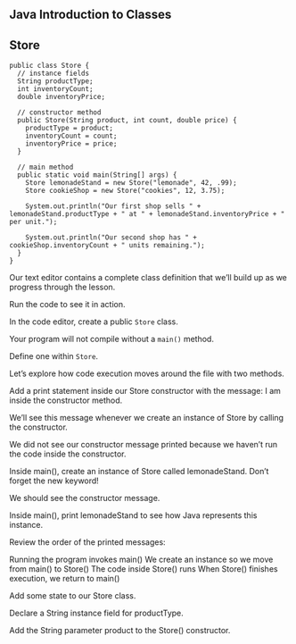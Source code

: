 ## Java Introduction to Classes

## Store

```
public class Store {
  // instance fields
  String productType;
  int inventoryCount;
  double inventoryPrice;
  
  // constructor method
  public Store(String product, int count, double price) {
    productType = product;
    inventoryCount = count;
    inventoryPrice = price;
  }
  
  // main method
  public static void main(String[] args) {
    Store lemonadeStand = new Store("lemonade", 42, .99);
    Store cookieShop = new Store("cookies", 12, 3.75);
    
    System.out.println("Our first shop sells " + lemonadeStand.productType + " at " + lemonadeStand.inventoryPrice + " per unit.");
    
    System.out.println("Our second shop has " + cookieShop.inventoryCount + " units remaining.");
  }
}
```

Our text editor contains a complete class definition that we’ll build up as we progress through the lesson.

Run the code to see it in action.

In the code editor, create a public `Store` class.

Your program will not compile without a `main()` method.

Define one within `Store`.

Let’s explore how code execution moves around the file with two methods.

Add a print statement inside our Store constructor with the message: I am inside the constructor method.

We’ll see this message whenever we create an instance of Store by calling the constructor.

We did not see our constructor message printed because we haven’t run the code inside the constructor.

Inside main(), create an instance of Store called lemonadeStand. Don’t forget the new keyword!

We should see the constructor message.

Inside main(), print lemonadeStand to see how Java represents this instance.

Review the order of the printed messages:

Running the program invokes main()
We create an instance so we move from main() to Store()
The code inside Store() runs
When Store() finishes execution, we return to main()

Add some state to our Store class.

Declare a String instance field for productType.

Add the String parameter product to the Store() constructor.